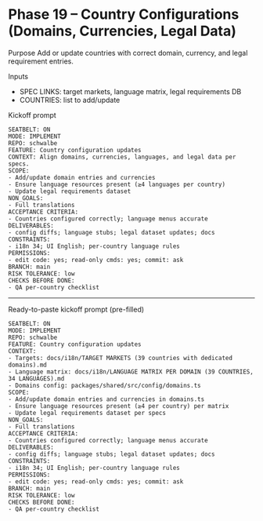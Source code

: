 # Phase 19 – Country Configurations (Domains, Currencies, Legal Data)

Purpose
Add or update countries with correct domain, currency, and legal requirement entries.

Inputs
- SPEC LINKS: target markets, language matrix, legal requirements DB
- COUNTRIES: list to add/update

Kickoff prompt
```
SEATBELT: ON
MODE: IMPLEMENT
REPO: schwalbe
FEATURE: Country configuration updates
CONTEXT: Align domains, currencies, languages, and legal data per specs.
SCOPE:
- Add/update domain entries and currencies
- Ensure language resources present (≥4 languages per country)
- Update legal requirements dataset
NON_GOALS:
- Full translations
ACCEPTANCE CRITERIA:
- Countries configured correctly; language menus accurate
DELIVERABLES:
- config diffs; language stubs; legal dataset updates; docs
CONSTRAINTS:
- i18n 34; UI English; per-country language rules
PERMISSIONS:
- edit code: yes; read-only cmds: yes; commit: ask
BRANCH: main
RISK TOLERANCE: low
CHECKS BEFORE DONE:
- QA per-country checklist
```

---

Ready-to-paste kickoff prompt (pre-filled)
```
SEATBELT: ON
MODE: IMPLEMENT
REPO: schwalbe
FEATURE: Country configuration updates
CONTEXT:
- Targets: docs/i18n/TARGET MARKETS (39 countries with dedicated domains).md
- Language matrix: docs/i18n/LANGUAGE MATRIX PER DOMAIN (39 COUNTRIES, 34 LANGUAGES).md
- Domains config: packages/shared/src/config/domains.ts
SCOPE:
- Add/update domain entries and currencies in domains.ts
- Ensure language resources present (≥4 per country) per matrix
- Update legal requirements dataset per specs
NON_GOALS:
- Full translations
ACCEPTANCE CRITERIA:
- Countries configured correctly; language menus accurate
DELIVERABLES:
- config diffs; language stubs; legal dataset updates; docs
CONSTRAINTS:
- i18n 34; UI English; per-country language rules
PERMISSIONS:
- edit code: yes; read-only cmds: yes; commit: ask
BRANCH: main
RISK TOLERANCE: low
CHECKS BEFORE DONE:
- QA per-country checklist
```
